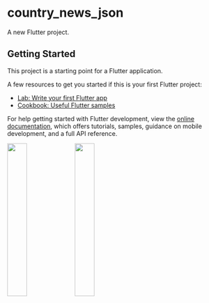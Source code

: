 # country_news_json

A new Flutter project.

## Getting Started

This project is a starting point for a Flutter application.

A few resources to get you started if this is your first Flutter project:

- [Lab: Write your first Flutter app](https://docs.flutter.dev/get-started/codelab)
- [Cookbook: Useful Flutter samples](https://docs.flutter.dev/cookbook)

For help getting started with Flutter development, view the
[online documentation](https://docs.flutter.dev/), which offers tutorials,
samples, guidance on mobile development, and a full API reference.
<p>
<img src = "https://github.com/arpitaflutter/country_news_json/assets/116253518/0a786e29-9576-42cd-8900-a97d6e17d417" height = "30%" width = "30%">
<img src = "https://github.com/arpitaflutter/country_news_json/assets/116253518/9bed1bae-d4de-4b97-a6b5-999a3f011bec" height = "30%" width = "30%">
</p>
